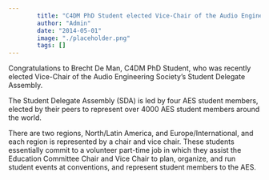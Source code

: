 ```yaml
---
        title: "C4DM PhD Student elected Vice-Chair of the Audio Engineering Society’s Student Delegate Assembly"
        author: "Admin"
        date: "2014-05-01"
        image: "./placeholder.png"
        tags: []
---
```




Congratulations to Brecht De Man, C4DM PhD Student, who was recently elected Vice-Chair of the Audio Engineering Society’s Student Delegate Assembly.

The Student Delegate Assembly (SDA) is led by four AES student members, elected by their peers to represent over 4000 AES student members around the world.

There are two regions, North/Latin America, and Europe/International, and each region is represented by a chair and vice chair. These students essentially commit to a volunteer part-time job in which they assist the Education Committee Chair and Vice Chair to plan, organize, and run student events at conventions, and represent student members to the AES. 
